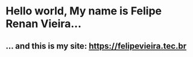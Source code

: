# Hello world, My name is Felipe Renan Vieira...

## ... and this is my site: https://felipevieira.tec.br
